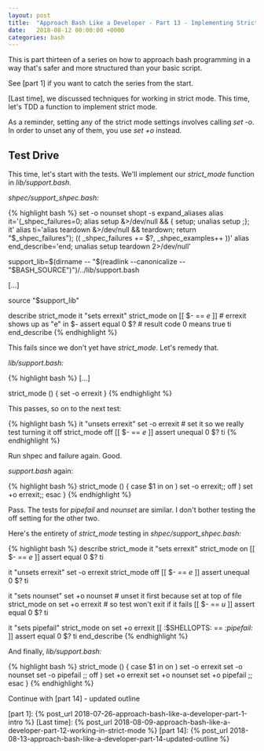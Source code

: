 ```yaml
---
layout: post
title:  "Approach Bash Like a Developer - Part 13 - Implementing Strict Mode"
date:   2018-08-12 00:00:00 +0000
categories: bash
---
```


This is part thirteen of a series on how to approach bash programming in
a way that's safer and more structured than your basic script.

See [part 1] if you want to catch the series from the start.

[Last time], we discussed techniques for working in strict mode.  This
time, let's TDD a function to implement strict mode.

As a reminder, setting any of the strict mode settings involves calling
*set -o*.  In order to unset any of them, you use *set +o* instead.

Test Drive
----------

This time, let's start with the tests.  We'll implement our
*strict_mode* function in *lib/support.bash*.

*shpec/support_shpec.bash:*

{% highlight bash %}
set -o nounset
shopt -s expand_aliases
alias it='(_shpec_failures=0; alias setup &>/dev/null && { setup; unalias setup ;}; it'
alias ti='alias teardown &>/dev/null && teardown; return "$_shpec_failures"); (( _shpec_failures += $?, _shpec_examples++ ))'
alias end_describe='end; unalias setup teardown 2>/dev/null'

support_lib=$(dirname -- "$(readlink --canonicalize -- "$BASH_SOURCE")")/../lib/support.bash

[...]

source "$support_lib"

describe strict_mode
  it "sets errexit"
    strict_mode on
    [[ $- == *e* ]]       # errexit shows up as "e" in $-
    assert equal 0 $?     # result code 0 means true
  ti
end_describe
{% endhighlight %}

This fails since we don't yet have *strict_mode*.  Let's remedy that.

*lib/support.bash:*

{% highlight bash %}
[...]

strict_mode () {
  set -o errexit
}
{% endhighlight %}

This passes, so on to the next test:

{% highlight bash %}
it "unsets errexit"
  set -o errexit    # set it so we really test turning it off
  strict_mode off
  [[ $- == *e* ]]
  assert unequal 0 $?
ti
{% endhighlight %}

Run shpec and failure again.  Good.

*support.bash* again:

{% highlight bash %}
strict_mode () {
  case $1 in
    on  ) set -o errexit;;
    off ) set +o errexit;;
  esac
}
{% endhighlight %}

Pass.  The tests for *pipefail* and *nounset* are similar.  I don't
bother testing the off setting for the other two.

Here's the entirety of *strict_mode* testing in
*shpec/support_shpec.bash:*

{% highlight bash %}
describe strict_mode
  it "sets errexit"
    strict_mode on
    [[ $- == *e* ]]
    assert equal 0 $?
  ti

  it "unsets errexit"
    set -o errexit
    strict_mode off
    [[ $- == *e* ]]
    assert unequal 0 $?
  ti

  it "sets nounset"
    set +o nounset    # unset it first because set at top of file
    strict_mode on
    set +o errexit    # so test won't exit if it fails
    [[ $- == *u* ]]
    assert equal 0 $?
  ti

  it "sets pipefail"
    strict_mode on
    set +o errexit
    [[ :$SHELLOPTS: == *:pipefail:* ]]
    assert equal 0 $?
  ti
end_describe
{% endhighlight %}

And finally, *lib/support.bash:*

{% highlight bash %}
strict_mode () {
  case $1 in
    on )
      set -o errexit
      set -o nounset
      set -o pipefail
      ;;
    off )
      set +o errexit
      set +o nounset
      set +o pipefail
      ;;
  esac
}
{% endhighlight %}

Continue with [part 14] - updated outline

  [part 1]:     {% post_url 2018-07-26-approach-bash-like-a-developer-part-1-intro                    %}
  [Last time]:  {% post_url 2018-08-09-approach-bash-like-a-developer-part-12-working-in-strict-mode  %}
  [part 14]:    {% post_url 2018-08-13-approach-bash-like-a-developer-part-14-updated-outline         %}
